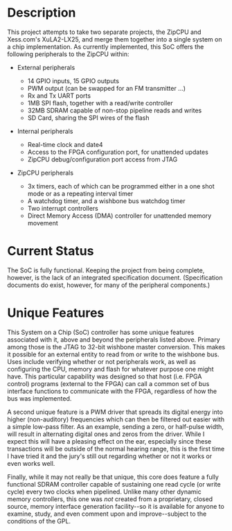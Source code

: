 # Description

This project attempts to take two separate projects, the ZipCPU and Xess.com's XuLA2-LX25, and merge them together into a single system on a chip implementation.  As currently implemented, this SoC offers the following peripherals to the ZipCPU within:

- External peripherals

  - 14 GPIO inputs, 15 GPIO outputs
  - PWM output (can be swapped for an FM transmitter ...)
  - Rx and Tx UART ports
  - 1MB SPI flash, together with a read/write controller
  - 32MB SDRAM capable of non-stop pipeline reads and writes
  - SD Card, sharing the SPI wires of the flash

- Internal peripherals

  - Real-time clock and date4
  - Access to the FPGA configuration port, for unattended updates
  - ZipCPU debug/configuration port access from JTAG

- ZipCPU peripherals

  - 3x timers, each of which can be programmed either in a one shot mode or as a repeating interval timer
  - A watchdog timer, and a wishbone bus watchdog timer
  - Two interrupt controllers
  - Direct Memory Access (DMA) controller for unattended memory movement

# Current Status

The SoC is fully functional.  Keeping the project from being complete, however,
is the lack of an integrated specification document.  (Specification documents
do exist, however, for many of the peripheral components.)

# Unique Features

This System on a Chip (SoC) controller has some unique features associated with
it, above and beyond the peripherals listed above.  Primary among those is the 
JTAG to 32-bit wishbone master conversion.  This makes it possible for an
external entity to read  from or write to the wishbone bus.  Uses include
verifying whether or not peripherals work, as well as configuring the CPU, 
memory and flash for whatever purpose one might have.  This particular 
capability was designed so that host (i.e. FPGA control) programs (external 
to the FPGA) can call a common set of bus interface functions to communicate
with the FPGA, regardless of how the bus was implemented.

A second unique feature is a PWM driver that spreads its digital energy into
higher (non-auditory) frequencies which can then be filtered out easier
with a simple low-pass filter.  As an example, sending a zero, or half-pulse
width, will result in alternating digital ones and zeros from the driver.  While
I expect this will have a pleasing effect on the ear, especially since these
transactions will be outside of the normal hearing range, this is the first time
I have tried it and the jury's still out regarding whether or not it works or 
even works well.

Finally, while it may not really be that unique, this core does feature a fully
functional SDRAM controller capable of sustaining one read cycle (or write
cycle) every two clocks when pipelined.  Unlike many other dynamic memory
controllers, this one was _not_ created from a proprietary, closed source,
memory interface generation facility--so it is available for anyone to examine,
study, and even comment upon and improve--subject to the conditions of the GPL.
